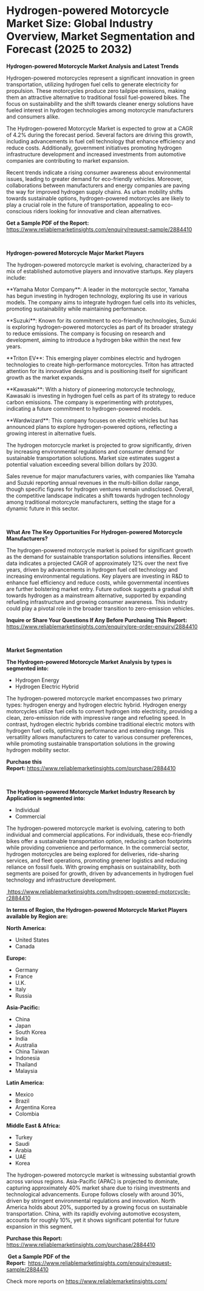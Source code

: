 <p><h1>Hydrogen-powered Motorcycle Market Size: Global Industry Overview, Market Segmentation and Forecast (2025 to 2032)</h1></p><p><strong>Hydrogen-powered Motorcycle Market Analysis and Latest Trends</strong></p>
<p><p>Hydrogen-powered motorcycles represent a significant innovation in green transportation, utilizing hydrogen fuel cells to generate electricity for propulsion. These motorcycles produce zero tailpipe emissions, making them an attractive alternative to traditional fossil fuel-powered bikes. The focus on sustainability and the shift towards cleaner energy solutions have fueled interest in hydrogen technologies among motorcycle manufacturers and consumers alike.</p><p>The Hydrogen-powered Motorcycle Market is expected to grow at a CAGR of 4.2% during the forecast period. Several factors are driving this growth, including advancements in fuel cell technology that enhance efficiency and reduce costs. Additionally, government initiatives promoting hydrogen infrastructure development and increased investments from automotive companies are contributing to market expansion. </p><p>Recent trends indicate a rising consumer awareness about environmental issues, leading to greater demand for eco-friendly vehicles. Moreover, collaborations between manufacturers and energy companies are paving the way for improved hydrogen supply chains. As urban mobility shifts towards sustainable options, hydrogen-powered motorcycles are likely to play a crucial role in the future of transportation, appealing to eco-conscious riders looking for innovative and clean alternatives.</p></p>
<p><strong>Get a Sample PDF of the Report:&nbsp;</strong> <a href="https://www.reliablemarketinsights.com/enquiry/request-sample/2884410?utm_campaign=2102&utm_medium=2&utm_source=Github&utm_content=ia&utm_term=13032025&utm_id=hydrogen-powered-motorcycle">https://www.reliablemarketinsights.com/enquiry/request-sample/2884410</a></p>
<p>&nbsp;</p>
<p><strong>Hydrogen-powered Motorcycle Major Market Players</strong></p>
<p><p>The hydrogen-powered motorcycle market is evolving, characterized by a mix of established automotive players and innovative startups. Key players include:</p><p>**Yamaha Motor Company**: A leader in the motorcycle sector, Yamaha has begun investing in hydrogen technology, exploring its use in various models. The company aims to integrate hydrogen fuel cells into its vehicles, promoting sustainability while maintaining performance.</p><p>**Suzuki**: Known for its commitment to eco-friendly technologies, Suzuki is exploring hydrogen-powered motorcycles as part of its broader strategy to reduce emissions. The company is focusing on research and development, aiming to introduce a hydrogen bike within the next few years.</p><p>**Triton EV**: This emerging player combines electric and hydrogen technologies to create high-performance motorcycles. Triton has attracted attention for its innovative designs and is positioning itself for significant growth as the market expands.</p><p>**Kawasaki**: With a history of pioneering motorcycle technology, Kawasaki is investing in hydrogen fuel cells as part of its strategy to reduce carbon emissions. The company is experimenting with prototypes, indicating a future commitment to hydrogen-powered models.</p><p>**Wardwizard**: This company focuses on electric vehicles but has announced plans to explore hydrogen-powered options, reflecting a growing interest in alternative fuels.</p><p>The hydrogen motorcycle market is projected to grow significantly, driven by increasing environmental regulations and consumer demand for sustainable transportation solutions. Market size estimates suggest a potential valuation exceeding several billion dollars by 2030.</p><p>Sales revenue for major manufacturers varies, with companies like Yamaha and Suzuki reporting annual revenues in the multi-billion dollar range, though specific figures for hydrogen ventures remain undisclosed. Overall, the competitive landscape indicates a shift towards hydrogen technology among traditional motorcycle manufacturers, setting the stage for a dynamic future in this sector.</p></p>
<p>&nbsp;</p>
<p><strong>What Are The Key Opportunities For Hydrogen-powered Motorcycle Manufacturers?</strong></p>
<p><p>The hydrogen-powered motorcycle market is poised for significant growth as the demand for sustainable transportation solutions intensifies. Recent data indicates a projected CAGR of approximately 12% over the next five years, driven by advancements in hydrogen fuel cell technology and increasing environmental regulations. Key players are investing in R&D to enhance fuel efficiency and reduce costs, while governmental incentives are further bolstering market entry. Future outlook suggests a gradual shift towards hydrogen as a mainstream alternative, supported by expanding refueling infrastructure and growing consumer awareness. This industry could play a pivotal role in the broader transition to zero-emission vehicles.</p></p>
<p><strong>Inquire or Share Your Questions If Any Before Purchasing This Report:</strong> <a href="https://www.reliablemarketinsights.com/enquiry/pre-order-enquiry/2884410?utm_campaign=2102&utm_medium=2&utm_source=Github&utm_content=ia&utm_term=13032025&utm_id=hydrogen-powered-motorcycle">https://www.reliablemarketinsights.com/enquiry/pre-order-enquiry/2884410</a></p>
<p>&nbsp;</p>
<p><strong>Market Segmentation</strong></p>
<p><strong>The Hydrogen-powered Motorcycle Market Analysis by types is segmented into:</strong></p>
<p><ul><li>Hydrogen Energy</li><li>Hydrogen Electric Hybrid</li></ul></p>
<p><p>The hydrogen-powered motorcycle market encompasses two primary types: hydrogen energy and hydrogen electric hybrid. Hydrogen energy motorcycles utilize fuel cells to convert hydrogen into electricity, providing a clean, zero-emission ride with impressive range and refueling speed. In contrast, hydrogen electric hybrids combine traditional electric motors with hydrogen fuel cells, optimizing performance and extending range. This versatility allows manufacturers to cater to various consumer preferences, while promoting sustainable transportation solutions in the growing hydrogen mobility sector.</p></p>
<p><strong>Purchase this Report:&nbsp;</strong><a href="https://www.reliablemarketinsights.com/purchase/2884410?utm_campaign=2102&utm_medium=2&utm_source=Github&utm_content=ia&utm_term=13032025&utm_id=hydrogen-powered-motorcycle">https://www.reliablemarketinsights.com/purchase/2884410</a></p>
<p>&nbsp;</p>
<p><strong>The Hydrogen-powered Motorcycle Market Industry Research by Application is segmented into:</strong></p>
<p><ul><li>Individual</li><li>Commercial</li></ul></p>
<p><p>The hydrogen-powered motorcycle market is evolving, catering to both individual and commercial applications. For individuals, these eco-friendly bikes offer a sustainable transportation option, reducing carbon footprints while providing convenience and performance. In the commercial sector, hydrogen motorcycles are being explored for deliveries, ride-sharing services, and fleet operations, promoting greener logistics and reducing reliance on fossil fuels. With growing emphasis on sustainability, both segments are poised for growth, driven by advancements in hydrogen fuel technology and infrastructure development.</p></p>
<p><a href="https://www.reliablemarketinsights.com/hydrogen-powered-motorcycle-r2884410?utm_campaign=2102&utm_medium=2&utm_source=Github&utm_content=ia&utm_term=13032025&utm_id=hydrogen-powered-motorcycle">&nbsp;https://www.reliablemarketinsights.com/hydrogen-powered-motorcycle-r2884410</a></p>
<p><strong>In terms of Region, the Hydrogen-powered Motorcycle Market Players available by Region are:</strong></p>
<p>
    <p> <strong> North America: </strong>
        <ul>
            <li>United States</li>
            <li>Canada</li>
        </ul>
        </p> 
    <p> <strong> Europe: </strong>
        <ul>
            <li>Germany</li>
            <li>France</li>
            <li>U.K.</li>
            <li>Italy</li>
            <li>Russia</li>
        </ul>
        </p> 
    <p> <strong> Asia-Pacific: </strong>
        <ul>
            <li>China</li>
            <li>Japan</li>
            <li>South Korea</li>
            <li>India</li>
            <li>Australia</li>
            <li>China Taiwan</li>
            <li>Indonesia</li>
            <li>Thailand</li>
            <li>Malaysia</li>
        </ul>
        </p> 
    <p> <strong> Latin America: </strong>
        <ul>
            <li>Mexico</li>
            <li>Brazil</li>
            <li>Argentina Korea</li>
            <li>Colombia</li>
        </ul>
        </p> 
    <p> <strong> Middle East & Africa: </strong>
        <ul>
            <li>Turkey</li>
            <li>Saudi</li>
            <li>Arabia</li>
            <li>UAE</li>
            <li>Korea</li>
        </ul>
    </p>
    </p>
<p><p>The hydrogen-powered motorcycle market is witnessing substantial growth across various regions. Asia-Pacific (APAC) is projected to dominate, capturing approximately 40% market share due to rising investments and technological advancements. Europe follows closely with around 30%, driven by stringent environmental regulations and innovation. North America holds about 20%, supported by a growing focus on sustainable transportation. China, with its rapidly evolving automotive ecosystem, accounts for roughly 10%, yet it shows significant potential for future expansion in this segment.</p></p>
<p><strong>Purchase this Report: </strong><a href="https://www.reliablemarketinsights.com/purchase/2884410?utm_campaign=2102&utm_medium=2&utm_source=Github&utm_content=ia&utm_term=13032025&utm_id=hydrogen-powered-motorcycle">https://www.reliablemarketinsights.com/purchase/2884410</a></p>
<p>&nbsp;<strong>Get a Sample PDF of the Report:&nbsp;&nbsp;</strong><a href="https://www.reliablemarketinsights.com/enquiry/request-sample/2884410?utm_campaign=2102&utm_medium=2&utm_source=Github&utm_content=ia&utm_term=13032025&utm_id=hydrogen-powered-motorcycle">https://www.reliablemarketinsights.com/enquiry/request-sample/2884410</a></p>
<p><strong></strong></p>
<p>Check more reports on <a href="https://www.reliablemarketinsights.com/?utm_campaign=2102&utm_medium=2&utm_source=Github&utm_content=ia&utm_term=13032025&utm_id=hydrogen-powered-motorcycle">https://www.reliablemarketinsights.com/</a></p>